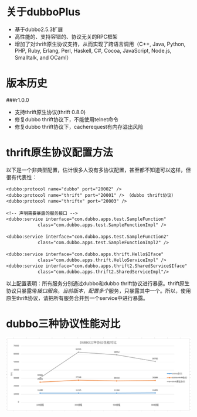 # 关于dubboPlus

  - 基于dubbo2.5.3扩展
  - 高性能的、支持容错的、协议无关的RPC框架
  - 增加了对thrift原生协议支持，从而实现了跨语言调用（C++, Java, Python, PHP, Ruby, Erlang, Perl, Haskell, C#, Cocoa, JavaScript, Node.js, Smalltalk, and OCaml）    	


# 版本历史

###r1.0.0
* 支持thrift原生协议(thrift 0.8.0)
* 修复dubbo thrift协议下，不能使用telnet命令    	
* 修复dubbo thrift协议下，cacherequest有内存溢出风险


# thrift原生协议配置方法

以下是一个非典型配置，估计很多人没有多协议配置，甚至都不知道可以这样，但很有代表性：

	<dubbo:protocol name="dubbo" port="20002" />
	<dubbo:protocol name="thrift" port="20001" /> （dubbo thrift协议）
	<dubbo:protocol name="thriftx" port="20003" />

	<!-- 声明需要暴露的服务接口 -->
	<dubbo:service interface="com.dubbo.apps.test.SampleFunction"
				class="com.dubbo.apps.test.SampleFunctionImpl" />

	<dubbo:service interface="com.dubbo.apps.test.SampleFunction2"
				class="com.dubbo.apps.test.SampleFunctionImpl2" />

	<dubbo:service interface="com.dubbo.apps.thrift.Hello$Iface" 
				class="com.dubbo.apps.thrift.HelloServiceImpl" />
	<dubbo:service interface="com.dubbo.apps.thrift2.SharedService$Iface" 	
				class="com.dubbo.apps.thrift2.SharedServiceImpl"/>

以上配置表明：所有服务分别通过dubbo和dubbo thrift协议进行暴露。thrift原生协议只暴露带$接口服务。		
当前版本，配置多个$服务，只暴露其中一个。所以，使用原生thrift协议，请把所有服务合并到一个service中进行暴露。			





# dubbo三种协议性能对比

![alt text](/performance.png "Title")    	




